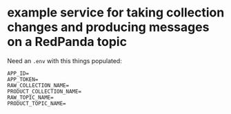 # example service for taking collection changes and producing messages on a RedPanda topic

Need an `.env` with this things populated:

```
APP_ID=
APP_TOKEN=
RAW_COLLECTION_NAME=
PRODUCT_COLLECTION_NAME=
RAW_TOPIC_NAME=
PRODUCT_TOPIC_NAME=
```

